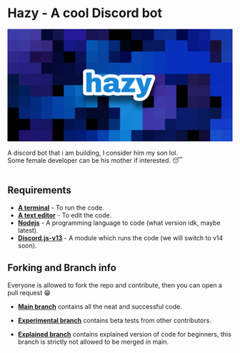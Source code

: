 # Hazy - A cool Discord bot

![banner](images/hazy.png)

A discord bot that i am building, I consider him my son lol.<br>
Some female developer can be his mother if interested. 😴
<br>
<br>

## Requirements
- [**A terminal**](#) - To run the code.
- [**A text editor**](#) - To edit the code.
- [**Nodejs**](#) - A programming language to code (what version idk, maybe latest).
- [**Discord.js-v13**](#) - A module which runs the code (we will switch to v14 soon).

## Forking and Branch info
Everyone is allowed to fork the repo and contribute, then you can open a pull request 😁

- [**Main branch**](https://github.com/Nit-nit/hazy/tree/main) contains all the neat and successful code.

- [**Experimental branch**](https://github.com/Nit-nit/hazy/tree/Experimental) contains beta tests from other contributors.

- [**Explained branch**](https://github.com/Nit-nit/hazy/tree/Explained) contains explained version of code for beginners, this branch is strictly not allowed to be merged in main.
